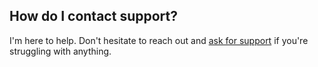 ## <a name="support"></a> How do I contact support?

I'm here to help. Don't hesitate to reach out and [ask for support](http://themeofthecrop.com/about/support/) if you're struggling with anything.
